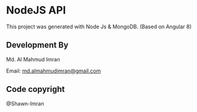 # NodeJS API

This project was generated with Node Js & MongoDB.
(Based on Angular 8)

## Development By

Md. Al Mahmud Imran

Email: md.almahmudimran@gmail.com

## Code copyright
@Shawn-Imran

